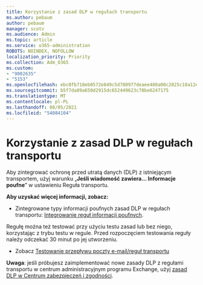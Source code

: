 ```yaml
---
title: Korzystanie z zasad DLP w regułach transportu
ms.author: pebaum
author: pebaum
manager: scotv
ms.audience: Admin
ms.topic: article
ms.service: o365-administration
ROBOTS: NOINDEX, NOFOLLOW
localization_priority: Priority
ms.collection: Adm_O365
ms.custom:
- "9002635"
- "5153"
ms.openlocfilehash: ebc0fb718eb0572e849c5d780977deaee480a00c2825c18a12e4d2212342f17a
ms.sourcegitcommit: b5f7da89a650d2915dc652449623c78be6247175
ms.translationtype: MT
ms.contentlocale: pl-PL
ms.lasthandoff: 08/05/2021
ms.locfileid: "54084104"
---
```

# <a name="using-dlp-in-transport-rules"></a>Korzystanie z zasad DLP w regułach transportu

Aby zintegrować ochronę przed utratą danych (DLP) z istniejącym transportem, użyj warunku „**Jeśli wiadomość zawiera... Informacje poufne**” w ustawieniu Reguła transportu.

**Aby uzyskać więcej informacji, zobacz:**

- Zintegrowane typy informacji poufnych zasad DLP w regułach transportu: [Integrowanie reguł informacji poufnych](https://docs.microsoft.com/exchange/security-and-compliance/data-loss-prevention/integrate-sensitive-information-rules).

Regułę można też testować przy użyciu testu zasad lub bez niego, korzystając z trybu testu w regule.  Przed rozpoczęciem testowania reguły należy odczekać 30 minut po jej utworzeniu.

- Zobacz [Testowanie przepływu poczty e-mail/reguł transportu](https://docs.microsoft.com/exchange/security-and-compliance/mail-flow-rules/test-mail-flow-rules)

**Uwaga**: jeśli próbujesz zaimplementować nowe zasady DLP z regułami transportu w centrum administracyjnym programu Exchange, użyj [zasad DLP w Centrum zabezpieczeń i zgodności](https://docs.microsoft.com/microsoft-365/compliance/data-loss-prevention-policies?view=o365-worldwide).
